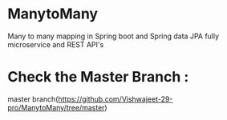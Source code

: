 # ManytoMany
Many to many mapping in Spring boot and Spring data JPA fully microservice and REST API's

# Check the Master Branch : 

master branch(https://github.com/Vishwajeet-29-pro/ManytoMany/tree/master)
